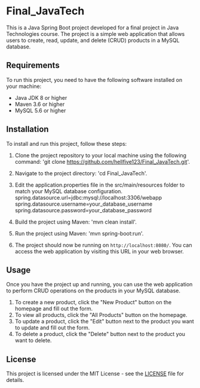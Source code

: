 # Final_JavaTech

This is a Java Spring Boot project developed for a final project in Java Technologies course. The project is a simple web application that allows users to create, read, update, and delete (CRUD) products in a MySQL database.

## Requirements

To run this project, you need to have the following software installed on your machine:

- Java JDK 8 or higher
- Maven 3.6 or higher
- MySQL 5.6 or higher

## Installation

To install and run this project, follow these steps:

1. Clone the project repository to your local machine using the following command: 'git clone https://github.com/hellfive123/Final_JavaTech.git'.

2. Navigate to the project directory: 'cd Final_JavaTech'.

3. Edit the application.properties file in the src/main/resources folder to match your MySQL database configuration.
spring.datasource.url=jdbc:mysql://localhost:3306/webapp
spring.datasource.username=your_database_username
spring.datasource.password=your_database_password

4. Build the project using Maven: 'mvn clean install'.

5. Run the project using Maven: 'mvn spring-boot:run'.


6. The project should now be running on `http://localhost:8080/`. You can access the web application by visiting this URL in your web browser.

## Usage

Once you have the project up and running, you can use the web application to perform CRUD operations on the products in your MySQL database.

1. To create a new product, click the "New Product" button on the homepage and fill out the form.
2. To view all products, click the "All Products" button on the homepage.
3. To update a product, click the "Edit" button next to the product you want to update and fill out the form.
4. To delete a product, click the "Delete" button next to the product you want to delete.

## License

This project is licensed under the MIT License - see the [LICENSE](LICENSE) file for details.




